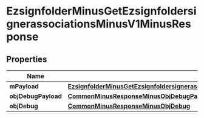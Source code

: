 
# EzsignfolderMinusGetEzsignfoldersignerassociationsMinusV1MinusResponse

## Properties
Name | Type | Description | Notes
------------ | ------------- | ------------- | -------------
**mPayload** | [**EzsignfolderMinusGetEzsignfoldersignerassociationsMinusV1MinusResponseMinusMPayload**](EzsignfolderMinusGetEzsignfoldersignerassociationsMinusV1MinusResponseMinusMPayload.md) |  | 
**objDebugPayload** | [**CommonMinusResponseMinusObjDebugPayload**](CommonMinusResponseMinusObjDebugPayload.md) |  |  [optional]
**objDebug** | [**CommonMinusResponseMinusObjDebug**](CommonMinusResponseMinusObjDebug.md) |  |  [optional]



